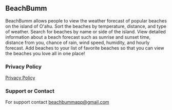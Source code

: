 ## BeachBumm 

BeachBumm allows people to view the weather forecast of popular beaches on the island of O'ahu. Sort the beaches by temperature, distance, and type of weather. Search for beaches by name or side of the island. 
View detailed information about a beach forecast such as sunrise and sunset time, distance from you, chance of rain, wind speed, humidity, and hourly forecast.
Add beaches to your list of favorite beaches so that you can view the beaches you love all in one place!

### Privacy Policy
[Privacy Policy](https://BeachBumm.github.io/privacy_policy.html)


### Support or Contact
For support contact beachbummapp@gmail.com
